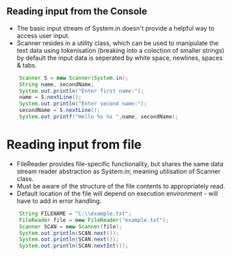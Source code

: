  ## Reading input from the Console
- The basic input stream of System.in doesn't provide a helpful way to access user input.
- Scanner resides in a utility class, which can be used to manipulate the text data using tokenisation (breaking into a colection of smaller strings) by default the input data is seperated by white space, newlines, spaces & tabs.

```Java
    Scanner S = new Scanner(System.in); 
    String name, secondName; 
    System.out.println("Enter first name:");
    name = S.nextLine();
    System.out.println("Enter second name:");
    secondName = S.nextLine();
    System.out.printf("Hello %s %s ",name, secondName);
```
 
# Reading input from file
- FileReader provides file-specific functionality, but shares the same data stream reader abstraction as System.in; meaning utilisation of Scanner class. 
- Must be aware of the structure of the file contents to appropriately read.
- Default location of the file will depend on execution environment - will have to add in error handling.
```Java
    String FILENAME = "C:\\example.txt"; 
    FileReader file = new FileReader("example.txt");
    Scanner SCAN = new Scanner(file);
    System.out.println(SCAN.next());
    System.out.println(SCAN.next());
    System.out.println(SCAN.nextInt());
 ```
 


    